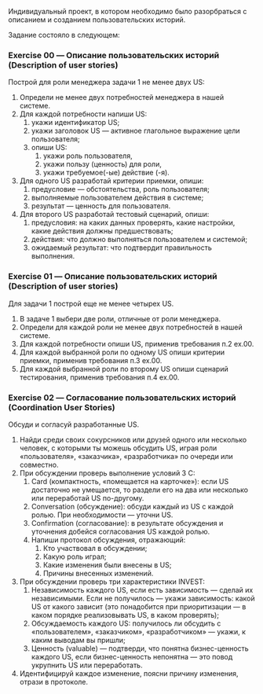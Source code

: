 Индивидуальный проект, в котором необходимо было разорбраться с описанием и созданием пользовательских историй.

Задание состояло в следующем:

### Exercise 00 — Описание пользовательских историй (Description of user stories) 

Построй для роли менеджера задачи 1 не менее двух US:

1. Определи не менее двух потребностей менеджера в нашей системе.
2. Для каждой потребности напиши US:
   1. укажи идентификатор US;
   2. укажи заголовок US — активное глагольное выражение цели пользователя;
   3. опиши US:
      1. укажи роль пользователя, 
      2. укажи пользу (ценность) для роли,
      3. укажи требуемое(-ые) действие (-я).
3. Для одного US разработай критерии приемки, опиши:
   1. предусловие — обстоятельства, роль пользователя;
   2. выполняемые пользователем действия в системе;
   3. результат — ценность для пользователя.
4. Для второго US разработай тестовый сценарий, опиши:
   1. предусловия: на каких данных проверять, какие настройки, какие действия должны предшествовать;
   2. действия: что должно выполняться пользователем и системой;
   3. ожидаемый результат: что подтвердит правильность выполнения.

### Exercise 01 — Описание пользовательских историй (Description of user stories)

Для задачи 1 построй еще не менее четырех US.

1. В задаче 1 выбери две роли, отличные от роли менеджера.
2. Определи для каждой роли не менее двух потребностей в нашей системе.
3. Для каждой потребности опиши US, применив требования п.2 ex.00.
4. Для каждой выбранной роли по одному US опиши критерии приемки, применив требования п.3 ex.00.
5. Для каждой выбранной роли по второму US опиши сценарий тестирования, применив требования п.4 ex.00.  

### Exercise 02 — Согласование пользовательских историй (Coordination User Stories) <div id="53"></div>

Обсуди и согласуй разработанные US.

1. Найди среди своих сокурсников или друзей одного или несколько человек, с которыми ты можешь обсудить US, играя роли «пользователя», «заказчика», «разработчика» по очереди или совместно. 
2. При обсуждении проверь выполнение условий 3 С:
   1. Card (компактность, «помещается на карточке»): если US достаточно не умещается, то раздели его на два или несколько или переработай US по-другому.
   2. Conversation (обсуждение): обсуди каждый из US с каждой ролью. При необходимости — уточни US.
   3. Confirmation (согласование): в результате обсуждения и уточнения добейся согласования US каждой ролью.
   4. Напиши протокол обсуждения, отражающий:
      1. Кто участвовал в обсуждении;
      2. Какую роль играл;
      3. Какие изменения были внесены в US;
      4. Причины внесенных изменений.
3. При обсуждении проверь три характеристики INVEST:
   1. Независимость каждого US, если есть зависимость — сделай их независимыми. Если не получилось — укажи зависимость: какой US от какого зависит (это понадобится при приоритизации — в каком порядке реализовывать US, в каком проверять);
   2. Обсуждаемость каждого US: получилось ли обсудить с «пользователем», «заказчиком», «разработчиком» — укажи, к каким выводам вы пришли;
   3. Ценность (valuable) — подтверди, что понятна бизнес-ценность каждого US, если бизнес-ценность непонятна — это повод укрупнить US или переработать.
4. Идентифицируй каждое изменение, поясни причину изменения, отрази в протоколе.
